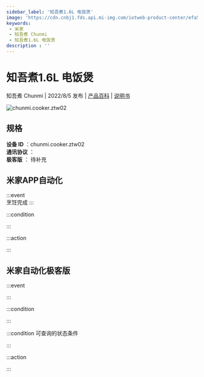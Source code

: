 ```yaml
---
sidebar_label: '知吾煮1.6L 电饭煲'
image: 'https://cdn.cnbj1.fds.api.mi-img.com/iotweb-product-center/efa5083204eab43151b4df9d2dd272af_1653642631684.png?GalaxyAccessKeyId=AKVGLQWBOVIRQ3XLEW&Expires=9223372036854775807&Signature=4zipPDmM5wexxRgB8MWUEpbaxsQ='
keywords: 
 - 米家
 - 知吾煮 Chunmi
 - 知吾煮1.6L 电饭煲
description : ''
---
```

# 知吾煮1.6L 电饭煲

知吾煮 Chunmi | 2022/8/5 发布 | [产品百科](https://home.mi.com/webapp/content/baike/product/index.html?model=chunmi.cooker.ztw02/) | [说明书](https://home.mi.com/views/introduction.html?model=chunmi.cooker.ztw02&region=cn)

![chunmi.cooker.ztw02](https://cdn.cnbj1.fds.api.mi-img.com/iotweb-product-center/efa5083204eab43151b4df9d2dd272af_1653642631684.png?GalaxyAccessKeyId=AKVGLQWBOVIRQ3XLEW&Expires=9223372036854775807&Signature=4zipPDmM5wexxRgB8MWUEpbaxsQ=)

## 规格  
> 
**设备 ID** ：chunmi.cooker.ztw02  
**通讯协议** ：  
**极客版**  ： 待补充 


## 米家APP自动化  

:::event  
烹饪完成
:::

:::condition  

:::

:::action   

:::

## 米家自动化极客版  

:::event  

:::

:::condition  

:::

:::condition 可查询的状态条件  

:::

:::action  

:::

        
